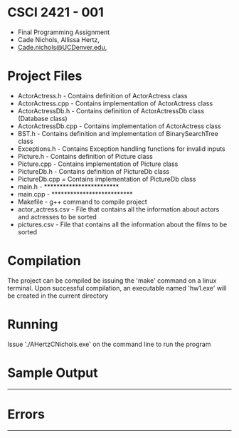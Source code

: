 # CSCI 2421 - 001
* Final Programming Assignment
* Cade Nichols, Allissa Hertz, 
* Cade.nichols@UCDenver.edu, 

# Project Files
* ActorActress.h - Contains definition of ActorActress class
* ActorActress.cpp - Contains implementation of ActorActress class
* ActorActressDb.h - Contains definition of ActorActressDb class (Database class)
* ActorActressDb.cpp - Contains implementation of ActorActress class
* BST.h - Contains definition and implementation of BinarySearchTree class
* Exceptions.h - Contains Exception handling functions for invalid inputs
* Picture.h - Contains definition of Picture class
* Picture.cpp - Contains implementation of Picture class
* PictureDb.h - Contains definition of PictureDb class
* PictureDb.cpp = Contains implementation of PictureDb class
* main.h - ************************
* main.cpp - **************************
* Makefile - g++ command to compile project
* actor_actress.csv - File that contains all the information about actors and actresses to be sorted
* pictures.csv - File that contains all the information about the films to be sorted

# Compilation
The project can be compiled be issuing the 'make' command on a linux terminal. Upon successful 
compilation, an executable named 'hw1.exe' will be created in the current directory

# Running
Issue './AHertzCNichols.exe' on the command line to run the program

# Sample Output
*******************************

# Errors
********************************
